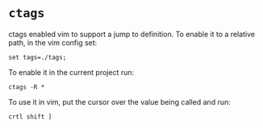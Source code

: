 # `ctags`

ctags enabled vim to support a jump to definition.
To enable it to a relative path, in the vim config set:
```
set tags=./tags;
```
To enable it in the current project run:
```
ctags -R *
```
To use it in vim, put the cursor over the value being called and run:
```
crtl shift ]
```
